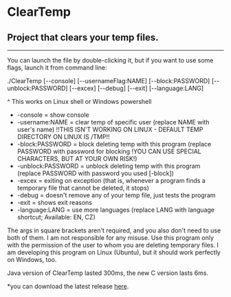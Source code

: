 # ClearTemp
Project that clears your temp files.
-
---
You can launch the file by double-clicking it, but if you want to use some flags, launch it from command line:

./ClearTemp [--console] [--usernameFlag:NAME] [--block:PASSWORD] [--unblock:PASSWORD] [--excex] [--debug] [--exit] [--language:LANG]

^ This works on Linux shell or Windows powershell

- -console = show console
- -username:NAME = clear temp of specific user (replace NAME with user's name) !!THIS ISN'T WORKING ON LINUX - DEFAULT TEMP DIRECTORY ON LINUX IS /TMP!!
- -block:PASSWORD = block deleting temp with this program (replace PASSWORD with password for blocking !YOU CAN USE SPECIAL CHARACTERS, BUT AT YOUR OWN RISK!)
- -unblock:PASSWORD = unblock deleting temp with this program (replace PASSWORD with password you used [-block])
- -excex = exiting on exception (that is, whenever a program finds a temporary file that cannot be deleted, it stops)
- -debug = doesn't remove any of your temp file, just tests the program
- -exit = shows exit reasons
- -language:LANG = use more languages (replace LANG with language shortcut; Available: EN, CZ)

The args in square brackets aren't required, and you also don't need to use both of them. I am not responsible for any misuse. Use this program only with the permission of the user to whom you are deleting temporary files. I am developing this program on Linux (Ubuntu), but it should work perfectly on Windows, too.

Java version of ClearTemp lasted 300ms, the new C version lasts 6ms.

*you can download the latest release [here](https://github.com/ENGO150/ClearTemp/releases/latest).

